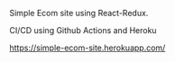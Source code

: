 Simple Ecom site using React-Redux.

CI/CD using Github Actions and Heroku

https://simple-ecom-site.herokuapp.com/
